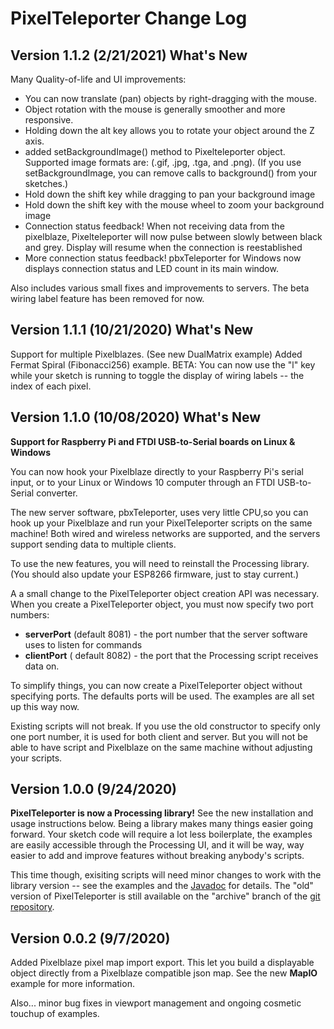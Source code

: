 # PixelTeleporter Change Log

## Version 1.1.2 (2/21/2021) What's New
Many Quality-of-life and UI improvements:
- You can now translate (pan) objects by right-dragging with the mouse.
- Object rotation with the mouse is generally smoother and more responsive.
- Holding down the alt key allows you to rotate your object around the Z axis.
- added setBackgroundImage() method to Pixelteleporter object. Supported image formats are: 
 (.gif, .jpg, .tga, and .png).  (If you use setBackgroundImage, you can remove calls to background() from your sketches.)
- Hold down the shift key while dragging to pan your background image
- Hold down the shift key with the mouse wheel to zoom your background image
- Connection status feedback!  When not receiving data from the pixelblaze, Pixelteleporter will now pulse between
 slowly between black and grey.  Display will resume when the connection is reestablished
- More connection status feedback! pbxTeleporter for Windows now displays connection status and LED count in its main window.

Also includes various small fixes and improvements to servers. 
The beta wiring label feature has been removed for now.

## Version 1.1.1 (10/21/2020) What's New
Support for multiple Pixelblazes. (See new DualMatrix example)
Added Fermat Spiral (Fibonacci256) example.
BETA: You can now use the "l" key while your sketch is running to toggle the display of wiring labels -- the index of each pixel. 
 
## Version 1.1.0 (10/08/2020) What's New
**Support for Raspberry Pi and FTDI USB-to-Serial boards on Linux & Windows**

You can now hook your Pixelblaze directly to your Raspberry Pi's serial input, or to your
Linux or Windows 10 computer through an FTDI USB-to-Serial converter.

The new server software, pbxTeleporter, uses very little CPU,so you can hook up your Pixelblaze and run your PixelTeleporter scripts
on the same machine!  Both wired and wireless networks are supported, and the servers support sending data to multiple clients. 

To use the new features, you will need to reinstall the Processing library. (You should also update your ESP8266 firmware, just to stay current.)

A a small change to the PixelTeleporter object creation API was necessary. When you create a PixelTeleporter object, you must now specify two port numbers:
- **serverPort** (default 8081) - the port number that the server software uses to listen for commands
- **clientPort** ( default 8082) - the port that the Processing script receives data on.

To simplify things, you can now create a PixelTeleporter object without specifying ports. The defaults ports will be used.  The examples are all set up this way now.

Existing scripts will not break. If you use the old constructor to specify only one port number, it is used for both client and server.
But you will not be able to have script and Pixelblaze on the same machine without adjusting your scripts. 

## Version 1.0.0 (9/24/2020) 
**PixelTeleporter is now a Processing library!**
See the new installation and usage instructions below.  Being a library makes many things easier going forward. 
Your sketch code will require a lot less boilerplate, the examples are easily accessible through the Processing UI,
and it will be way, way easier to add and improve features without breaking anybody's scripts.

This time though, exisiting scripts will need minor changes to work with the library version -- see the examples
and the [Javadoc](https://zranger1.github.io/PixelTeleporter/pixelTeleporter/library/package-summary.html) for details. 
The "old" version of PixelTeleporter is still available on the "archive" branch of the [git repository](https://github.com/zranger1/PixelTeleporter).

## Version 0.0.2 (9/7/2020) 
Added Pixelblaze pixel map import export. This let you build a displayable object directly from a
Pixelblaze compatible json map. See the new **MapIO** example for more information.

Also... minor bug fixes in viewport management and ongoing cosmetic touchup of examples.
